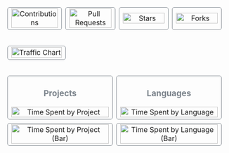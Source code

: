 <!-- README STATS -->

<table cellspacing="0" cellpadding="0" style="border-collapse: separate; border-spacing: 8px; width: 100%; background: transparent;">
  <tr style="background: transparent;">
    <td width="25%" align="center" style="background: transparent; border: 1px solid #7c848c; border-radius: 5px;">
      <img src="/../../raw/data/data/contributions-card.svg" alt="Contributions" width="100%">
    </td>
    <td width="25%" align="center" style="background: transparent; border: 1px solid #7c848c; border-radius: 5px;">
      <img src="/../../raw/data/data/prs-card.svg" alt="Pull Requests" width="100%">
    </td>
    <td width="25%" align="center" style="background: transparent; border: 1px solid #7c848c; border-radius: 5px;">
      <img src="/../../raw/data/data/stars-card.svg" alt="Stars" width="100%">
    </td>
    <td width="25%" align="center" style="background: transparent; border: 1px solid #7c848c; border-radius: 5px;">
      <img src="/../../raw/data/data/forks-card.svg" alt="Forks" width="100%">
    </td>
  </tr>
</table>

<table cellspacing="0" cellpadding="0" style="border-collapse: separate; border-spacing: 8px; width: 100%; background: transparent; margin-top: 20px;">
  <tr style="background: transparent;">
    <td width="100%" align="center" style="background: transparent; border: 1px solid #7c848c; border-radius: 5px;">
      <img src="/../../raw/data/data/traffic-chart.svg" alt="Traffic Chart" width="100%">
    </td>
  </tr>
</table>

<table cellspacing="0" cellpadding="0" style="border-collapse: separate; border-spacing: 8px; width: 100%; background: transparent; margin-top: 20px;">
  <tr style="background: transparent;">
    <td width="50%" align="center" style="background: transparent; border: 1px solid #7c848c; border-radius: 5px;">
      <h3 style="color: #7c848c;">Projects</h3>
      <img src="/../../raw/data/data/projects-radar.svg" alt="Time Spent by Project" width="100%">
    </td>
    <td width="50%" align="center" style="background: transparent; border: 1px solid #7c848c; border-radius: 5px;">
      <h3 style="color: #7c848c;">Languages</h3>
      <img src="/../../raw/data/data/languages-radar.svg" alt="Time Spent by Language" width="100%">
    </td>
  </tr>

  <tr style="background: transparent; margin-top: 20px;">
    <td width="50%" align="center" style="background: transparent; border: 1px solid #7c848c; border-radius: 5px;">
      <img src="/../../raw/data/data/projects-bar.svg" alt="Time Spent by Project (Bar)" width="100%">
    </td>
    <td width="50%" align="center" style="background: transparent; border: 1px solid #7c848c; border-radius: 5px;">
      <img src="/../../raw/data/data/languages-bar.svg" alt="Time Spent by Language (Bar)" width="100%">
    </td>
  </tr>
</table>

<!-- README STATS -->
